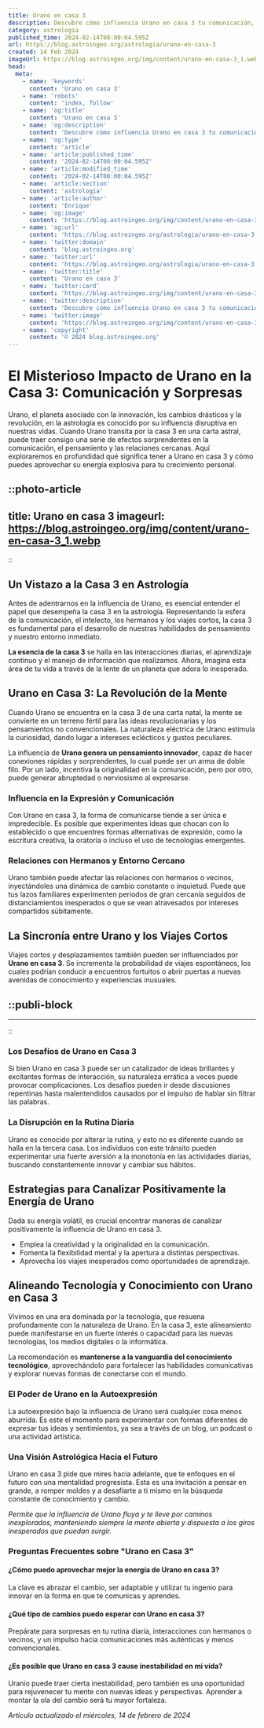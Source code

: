 ```yaml
---
title: Urano en casa 3
description: Descubre cómo influencia Urano en casa 3 tu comunicación, aprendizaje y relaciones cercanas. Profundiza en la astrología y su impacto en tu vida.
category: astrologia
published_time: 2024-02-14T08:00:04.595Z
url: https://blog.astroingeo.org/astrologia/urano-en-casa-3
created: 14 Feb 2024
imageUrl: https://blog.astroingeo.org/img/content/urano-en-casa-3_1.webp
head:
  meta:
    - name: 'keywords'
      content: 'Urano en casa 3'
    - name: 'robots'
      content: 'index, follow'
    - name: 'og:title'
      content: 'Urano en casa 3'
    - name: 'og:description'
      content: 'Descubre cómo influencia Urano en casa 3 tu comunicación, aprendizaje y relaciones cercanas. Profundiza en la astrología y su impacto en tu vida.'
    - name: 'og:type'
      content: 'article'
    - name: 'article:published_time'
      content: '2024-02-14T08:00:04.595Z'
    - name: 'article:modified_time'
      content: '2024-02-14T08:00:04.595Z'
    - name: 'article:section'
      content: 'astrologia'
    - name: 'article:author'
      content: 'Enrique'
    - name: 'og:image'
      content: 'https://blog.astroingeo.org/img/content/urano-en-casa-3_1.webp'
    - name: 'og:url'
      content: 'https://blog.astroingeo.org/astrologia/urano-en-casa-3'
    - name: 'twitter:domain'
      content: 'blog.astroingeo.org'
    - name: 'twitter:url'
      content: 'https://blog.astroingeo.org/astrologia/urano-en-casa-3'
    - name: 'twitter:title'
      content: 'Urano en casa 3'
    - name: 'twitter:card'
      content: 'https://blog.astroingeo.org/img/content/urano-en-casa-3_1.webp'
    - name: 'twitter:description'
      content: 'Descubre cómo influencia Urano en casa 3 tu comunicación, aprendizaje y relaciones cercanas. Profundiza en la astrología y su impacto en tu vida.'
    - name: 'twitter:image'
      content: 'https://blog.astroingeo.org/img/content/urano-en-casa-3_1.webp'
    - name: 'copyright'
      content: '© 2024 blog.astroingeo.org'
---
```

# El Misterioso Impacto de Urano en la Casa 3: Comunicación y Sorpresas

Urano, el planeta asociado con la innovación, los cambios drásticos y la revolución, en la astrología es conocido por su influencia disruptiva en nuestras vidas. Cuando Urano transita por la casa 3 en una carta astral, puede traer consigo una serie de efectos sorprendentes en la comunicación, el pensamiento y las relaciones cercanas. Aquí exploraremos en profundidad qué significa tener a Urano en casa 3 y cómo puedes aprovechar su energía explosiva para tu crecimiento personal.


::photo-article
---
title: Urano en casa 3
imageurl: https://blog.astroingeo.org/img/content/urano-en-casa-3_1.webp
---
::


## Un Vistazo a la Casa 3 en Astrología

Antes de adentrarnos en la influencia de Urano, es esencial entender el papel que desempeña la casa 3 en la astrología. Representando la esfera de la comunicación, el intelecto, los hermanos y los viajes cortos, la casa 3 es fundamental para el desarrollo de nuestras habilidades de pensamiento y nuestro entorno inmediato.

**La esencia de la casa 3** se halla en las interacciones diarias, el aprendizaje continuo y el manejo de información que realizamos. Ahora, imagina esta área de tu vida a través de la lente de un planeta que adora lo inesperado.

## Urano en Casa 3: La Revolución de la Mente

Cuando Urano se encuentra en la casa 3 de una carta natal, la mente se convierte en un terreno fértil para las ideas revolucionarias y los pensamientos no convencionales. La naturaleza eléctrica de Urano estimula la curiosidad, dando lugar a intereses eclécticos y gustos peculiares.

La influencia de **Urano genera un pensamiento innovador**, capaz de hacer conexiones rápidas y sorprendentes, lo cual puede ser un arma de doble filo. Por un lado, incentiva la originalidad en la comunicación, pero por otro, puede generar abruptedad o nerviosismo al expresarse.

### Influencia en la Expresión y Comunicación

Con Urano en casa 3, la forma de comunicarse tiende a ser única e impredecible. Es posible que experimentes ideas que chocan con lo establecido o que encuentres formas alternativas de expresión, como la escritura creativa, la oratoria o incluso el uso de tecnologías emergentes.

### Relaciones con Hermanos y Entorno Cercano

Urano también puede afectar las relaciones con hermanos o vecinos, inyectándoles una dinámica de cambio constante o inquietud. Puede que tus lazos familiares experimenten periodos de gran cercanía seguidos de distanciamientos inesperados o que se vean atravesados por intereses compartidos súbitamente.

## La Sincronía entre Urano y los Viajes Cortos

Viajes cortos y desplazamientos también pueden ser influenciados por **Urano en casa 3**. Se incrementa la probabilidad de viajes espontáneos, los cuales podrían conducir a encuentros fortuitos o abrir puertas a nuevas avenidas de conocimiento y experiencias inusuales.


  ::publi-block
  ---
  ---
  ::
  
  
### Los Desafíos de Urano en Casa 3

Si bien Urano en casa 3 puede ser un catalizador de ideas brillantes y excitantes formas de interacción, su naturaleza errática a veces puede provocar complicaciones. Los desafíos pueden ir desde discusiones repentinas hasta malentendidos causados por el impulso de hablar sin filtrar las palabras.

### La Disrupción en la Rutina Diaria

Urano es conocido por alterar la rutina, y esto no es diferente cuando se halla en la tercera casa. Los individuos con este tránsito pueden experimentar una fuerte aversión a la monotonía en las actividades diarias, buscando constantemente innovar y cambiar sus hábitos.

## Estrategias para Canalizar Positivamente la Energía de Urano

Dada su energía volátil, es crucial encontrar maneras de canalizar positivamente la influencia de Urano en casa 3.

- Emplea la creatividad y la originalidad en la comunicación.
- Fomenta la flexibilidad mental y la apertura a distintas perspectivas.
- Aprovecha los viajes inesperados como oportunidades de aprendizaje.

## Alineando Tecnología y Conocimiento con Urano en Casa 3

Vivimos en una era dominada por la tecnología, que resuena profundamente con la naturaleza de Urano. En la casa 3, este alineamiento puede manifestarse en un fuerte interés o capacidad para las nuevas tecnologías, los medios digitales o la informática.

La recomendación es **mantenerse a la vanguardia del conocimiento tecnológico**, aprovechándolo para fortalecer las habilidades comunicativas y explorar nuevas formas de conectarse con el mundo.

### El Poder de Urano en la Autoexpresión

La autoexpresión bajo la influencia de Urano será cualquier cosa menos aburrida. Es este el momento para experimentar con formas diferentes de expresar tus ideas y sentimientos, ya sea a través de un blog, un podcast o una actividad artística.

### Una Visión Astrológica Hacia el Futuro

Urano en casa 3 pide que mires hacia adelante, que te enfoques en el futuro con una mentalidad progresista. Esta es una invitación a pensar en grande, a romper moldes y a desafiarte a ti mismo en la búsqueda constante de conocimiento y cambio.

*Permite que la influencia de Urano fluya y te lleve por caminos inexplorados, manteniendo siempre la mente abierta y dispuesta a los giros inesperados que puedan surgir.*

### Preguntas Frecuentes sobre "Urano en Casa 3"

#### ¿Cómo puedo aprovechar mejor la energía de Urano en casa 3?
La clave es abrazar el cambio, ser adaptable y utilizar tu ingenio para innovar en la forma en que te comunicas y aprendes.

#### ¿Qué tipo de cambios puedo esperar con Urano en casa 3?
Prepárate para sorpresas en tu rutina diaria, interacciones con hermanos o vecinos, y un impulso hacia comunicaciones más auténticas y menos convencionales.

#### ¿Es posible que Urano en casa 3 cause inestabilidad en mi vida?
Uranio puede traer cierta inestabilidad, pero también es una oportunidad para rejuvenecer tu mente con nuevas ideas y perspectivas. Aprender a montar la ola del cambio será tu mayor fortaleza.

_Artículo actualizado el miércoles, 14 de febrero de 2024_
